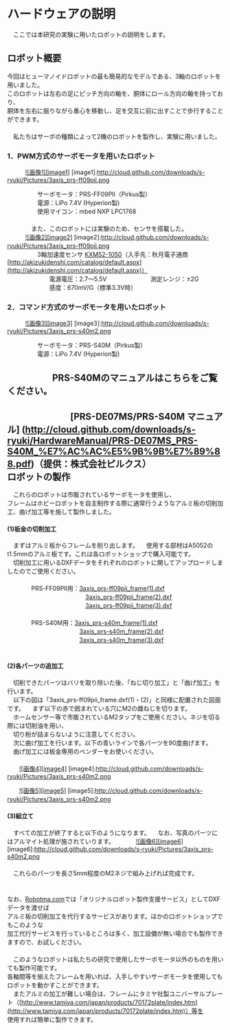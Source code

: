 ハードウェアの説明
==================
　ここでは本研究の実験に用いたロボットの説明をします。  

ロボット概要
------------
今回はヒューマノイドロボットの最も簡易的なモデルである、3軸のロボットを用いました。  
このロボットは左右の足にピッチ方向の軸を、胴体にロール方向の軸を持っており、  
胴体を左右に振りながら重心を移動し、足を交互に前に出すことで歩行することができます。  
　  
　私たちはサーボの種類によって2機のロボットを製作し、実験に用いました。
### 1．PWM方式のサーボモータを用いたロボット ###
　　　[![画像1][image1]](http://cloud.github.com/downloads/s-ryuki/Pictures/3axis_prs-ff09pii.png)
[image1]:http://cloud.github.com/downloads/s-ryuki/Pictures/3axis_prs-ff09pii.png

　　　　　サーボモータ：PRS-FF09PⅡ（Pirkus製）  
　　　　　電源：LiPo 7.4V (Hyperion製)  
　　　　　使用マイコン：mbed NXP LPC1768  
　  
　　　　また、このロボットには実験のため、センサを搭載した。  
　　　[![画像2][image2]](http://cloud.github.com/downloads/s-ryuki/Pictures/3axis_prs-ff09pii.png)
[image2]:http://cloud.github.com/downloads/s-ryuki/Pictures/3axis_prs-ff09pii.png
　  
　　　　　3軸加速度センサ [KXM52-1050](http://akizukidenshi.com/catalog/g/gI-01425/)（入手先：秋月電子通商[http://akizukidenshi.com/catalog/default.aspx](http://akizukidenshi.com/catalog/default.aspx)）  
　　　　　　　電源電圧：2.7～5.5V
　　　　　　　測定レンジ：±2G
　　　　　　　感度：670mV/G（標準3.3V時）
　　　　　　　　　　　
　  
### 2．コマンド方式のサーボモータを用いたロボット ###
　　　[![画像3][image3]](http://cloud.github.com/downloads/s-ryuki/Pictures/3axis_prs-s40m2.png)
[image3]:http://cloud.github.com/downloads/s-ryuki/Pictures/3axis_prs-s40m2.png

　　　　　サーボモータ：PRS-S40M（Pirkus製）  
　　　　　電源：LiPo 7.4V  (Hyperion製)  

　　　　　PRS-S40Mのマニュアルはこちらをご覧ください。  
　  
　　　　　　　[PRS-DE07MS/PRS-S40M マニュアル]
(http://cloud.github.com/downloads/s-ryuki/HardwareManual/PRS-DE07MS_PRS-S40M_%E7%AC%AC%E5%9B%9B%E7%89%88.pdf)（提供：株式会社ピルクス）
　  　  
ロボットの製作
------------
　これらのロボットは市販されているサーボモータを使用し、  
フレームはホビーロボットを自主制作する際に通常行うようなアルミ板の切削加工、曲げ加工等を施して製作しました。
　  
#### (1)板金の切削加工 ####
　まずはアルミ板からフレームを削り出します。
　使用する部材はA5052のt1.5mmのアルミ板です。これは各ロボットショップで購入可能です。　  
　切削加工に用いるDXFデータをそれぞれのロボットに関してアップロードしましたのでご使用ください。  
　  
　　　　PRS-FF09PⅡ用：[3axis_prs-ff09pii_frame(1).dxf]()  
　　　　　　　　　　　　　[3axis_prs-ff09pii_frame(2).dxf]()  
　　　　　　　　　　　　　[3axis_prs-ff09pii_frame(3).dxf]()  
　  
　　　　PRS-S40M用：[3axis_prs-s40m_frame(1).dxf]()  
　　　　　　　　　　　　[3axis_prs-s40m_frame(2).dxf]()  
　　　　　　　　　　　　[3axis_prs-s40m_frame(3).dxf]()  
　  
#### (2)各パーツの追加工 #####
　切削できたパーツはバリを取り除いた後、「ねじ切り加工」と「曲げ加工」を行います。  
　以下の図は「3axis_prs-ff09pii_frame.dxf(1)・(2)」と同様に配置された図面です。
　まず以下の赤で囲まれている穴にM2の雌ねじを切ります。  
　ホームセンサー等で市販されているM2タップをご使用ください。ネジを切る際には切削油を用い、  
　切り粉が詰まらないように注意してください。
　  
　次に曲げ加工を行います。以下の青いラインで各パーツを90度曲げます。  
　曲げ加工には板金専用のベンダーをお使いください。  
　  
　　[![画像4][image4]](http://cloud.github.com/downloads/s-ryuki/Pictures/3axis_prs-s40m2.png)
[image4]:http://cloud.github.com/downloads/s-ryuki/Pictures/3axis_prs-s40m2.png

　　[![画像5][image5]](http://cloud.github.com/downloads/s-ryuki/Pictures/3axis_prs-s40m2.png)
[image5]:http://cloud.github.com/downloads/s-ryuki/Pictures/3axis_prs-s40m2.png
　  
#### (3)組立て #####  
　すべての加工が終了すると以下のようになります。
　なお、写真のパーツにはアルマイト処理が施されていります。
　
　　[![画像6][image6]](http://cloud.github.com/downloads/s-ryuki/Pictures/3axis_prs-s40m2.png)
[image6]:http://cloud.github.com/downloads/s-ryuki/Pictures/3axis_prs-s40m2.png  
　  
　これらのパーツを長さ5mm程度のM2ネジで組み上げれば完成です。
　  
　  
　  
なお、[Robotma.com](http://www.robotma.com/)では「オリジナルロボット製作支援サービス」としてDXFデータを渡せば  
アルミ板の切削加工を代行するサービスがあります。ほかのロボットショップでもこのような  
加工代行サービスを行っているところは多く、加工設備が無い場合でも製作できますので、お試しください。  
　    
　このようなロボットは私たちの研究で使用したサーボモータ以外のものを用いても製作可能です。  
各軸間等を揃えたフレームを用いれば、入手しやすいサーボモータを使用してもロボットを動かすことができます。  
　またアルミの加工が難しい場合は、フレームにタミヤ社製ユニバーサルプレート（[http://www.tamiya.com/japan/products/70172plate/index.htm](http://www.tamiya.com/japan/products/70172plate/index.htm)）等を  
使用すれば簡単に製作できます。　　
